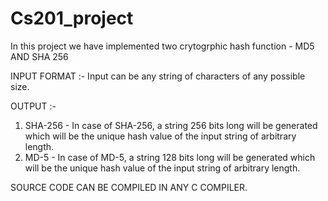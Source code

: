 # Cs201_project
In this project we have implemented two crytogrphic hash function - MD5 AND SHA 256

 
INPUT FORMAT :- Input can be any string of characters of any possible size.
 
OUTPUT  :-
1. SHA-256 - In case of SHA-256, a string 256 bits long will be generated which will be the unique hash value of the input string of arbitrary length.
2. MD-5 - In case of MD-5, a string 128 bits long will be generated which will be the unique hash value of the input string of arbitrary length.
 
SOURCE CODE CAN BE COMPILED IN ANY C COMPILER.

